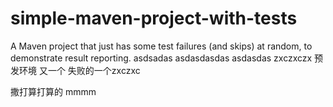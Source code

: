 # simple-maven-project-with-tests
A Maven project that just has some test failures (and skips) at random, to demonstrate result reporting.
asdsadas
asdasdasdas
asdasdas
zxczxczx
预发环境
又一个
失败的一个zxczxc

撒打算打算的
mmmm
